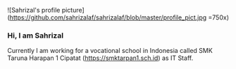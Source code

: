 ![Sahrizal's profile picture](https://github.com/sahrizalaf/sahrizalaf/blob/master/profile_pict.jpg =750x)

### Hi, I am Sahrizal
Currently I am working for a vocational school in Indonesia called SMK Taruna Harapan 1 Cipatat (https://smktarpan1.sch.id) as IT Staff.
